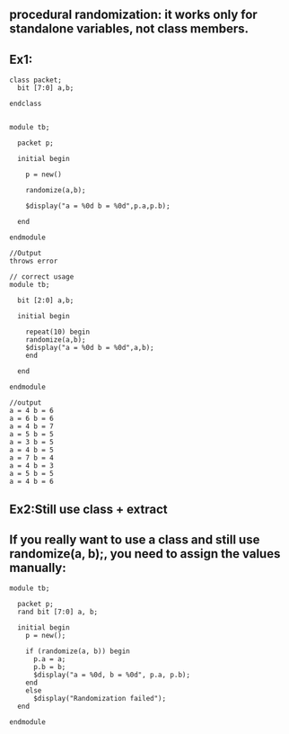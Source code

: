 ## procedural randomization: it works only for standalone variables, not class members.

## Ex1:
```
class packet;
  bit [7:0] a,b;
  
endclass


module tb;
  
  packet p;
  
  initial begin
    
    p = new()
    
    randomize(a,b);
    
    $display("a = %0d b = %0d",p.a,p.b);
    
  end
  
endmodule

//Output
throws error

// correct usage
module tb;
  
  bit [2:0] a,b;
  
  initial begin
    
    repeat(10) begin
    randomize(a,b);
    $display("a = %0d b = %0d",a,b);
    end
    
  end
  
endmodule

//output
a = 4 b = 6
a = 6 b = 6
a = 4 b = 7
a = 5 b = 5
a = 3 b = 5
a = 4 b = 5
a = 7 b = 4
a = 4 b = 3
a = 5 b = 5
a = 4 b = 6
```

## Ex2:Still use class + extract
## If you really want to use a class and still use randomize(a, b);, you need to assign the values manually:
```
module tb;

  packet p;
  rand bit [7:0] a, b;

  initial begin
    p = new();

    if (randomize(a, b)) begin
      p.a = a;
      p.b = b;
      $display("a = %0d, b = %0d", p.a, p.b);
    end
    else
      $display("Randomization failed");
  end

endmodule

```
